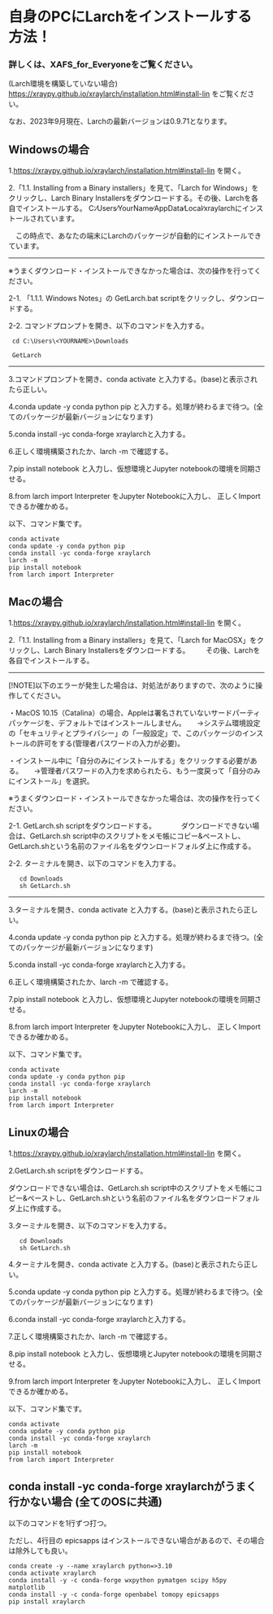 # 自身のPCにLarchをインストールする方法！

### 詳しくは、XAFS_for_Everyoneをご覧ください。

(Larch環境を構築していない場合)
https://xraypy.github.io/xraylarch/installation.html#install-lin をご覧ください。

なお、2023年9月現在、Larchの最新バージョンは0.9.71となります。

## Windowsの場合

1.https://xraypy.github.io/xraylarch/installation.html#install-lin を開く。

2.「1.1. Installing from a Binary installers」を見て、「Larch for Windows」をクリックし、Larch Binary Installersをダウンロードする。その後、Larchを各自でインストールする。
   C:∕Users∕YourName∕AppData∕Local∕xraylarchにインストールされています。

　この時点で、あなたの端末にLarchのパッケージが自動的にインストールできています。

------------------------------------------------------------------------------
※うまくダウンロード・インストールできなかった場合は、次の操作を行ってください。

2-1. 「1.1.1. Windows Notes」の GetLarch.bat scriptをクリックし、ダウンロードする。

2-2. コマンドプロンプトを開き、以下のコマンドを入力する。
     
     cd C:\Users\<YOURNAME>\Downloads
     
     GetLarch
     
------------------------------------------------------------------------------

3.コマンドプロンプトを開き、conda activate と入力する。(base)と表示されたら正しい。

4.conda update -y conda python pip と入力する。処理が終わるまで待つ。(全てのパッケージが最新バージョンになります)

5.conda install -yc conda-forge xraylarchと入力する。

6.正しく環境構築されたか、larch -m で確認する。

7.pip install notebook と入力し、仮想環境とJupyter notebookの環境を同期させる。

8.from larch import Interpreter をJupyter Notebookに入力し、 正しくImportできるか確かめる。

以下、コマンド集です。
```
conda activate
conda update -y conda python pip
conda install -yc conda-forge xraylarch
larch -m
pip install notebook
from larch import Interpreter
```

## Macの場合
1.https://xraypy.github.io/xraylarch/installation.html#install-lin を開く。

2.「1.1. Installing from a Binary installers」を見て、「Larch for MacOSX」をクリックし、Larch Binary Installersをダウンロードする。
　　その後、Larchを各自でインストールする。

------------------------------------------------------------------------------------------------------------------------------------------------
[!NOTE]以下のエラーが発生した場合は、対処法がありますので、次のように操作してください。

・MacOS 10.15（Catalina）の場合、Appleは署名されていないサードパーティパッケージを、デフォルトではインストールしません。
　
 →システム環境設定の「セキュリティとプライバシー」の「一般設定」で、このパッケージのインストールの許可をする(管理者パスワードの入力が必要)。

・インストール中に「自分のみにインストールする」をクリックする必要がある。
　
 →管理者パスワードの入力を求められたら、もう一度戻って「自分のみにインストール」を選択。

※うまくダウンロード・インストールできなかった場合は、次の操作を行ってください。

2-1. GetLarch.sh scriptをダウンロードする。
　　　
     ダウンロードできない場合は、GetLarch.sh script中のスクリプトをメモ帳にコピー&ペーストし、GetLarch.shという名前のファイル名をダウンロードフォルダ上に作成する。

2-2. ターミナルを開き、以下のコマンドを入力する。
```
   cd Downloads
   sh GetLarch.sh
```   
------------------------------------------------------------------------------------------------------------------------------------------------

3.ターミナルを開き、conda activate と入力する。(base)と表示されたら正しい。

4.conda update -y conda python pip と入力する。処理が終わるまで待つ。(全てのパッケージが最新バージョンになります)

5.conda install -yc conda-forge xraylarchと入力する。

6.正しく環境構築されたか、larch -m で確認する。

7.pip install notebook と入力し、仮想環境とJupyter notebookの環境を同期させる。

8.from larch import Interpreter をJupyter Notebookに入力し、 正しくImportできるか確かめる。

以下、コマンド集です。
```
conda activate
conda update -y conda python pip
conda install -yc conda-forge xraylarch
larch -m
pip install notebook
from larch import Interpreter
```

## Linuxの場合
1.https://xraypy.github.io/xraylarch/installation.html#install-lin を開く。

2.GetLarch.sh scriptをダウンロードする。
  
  ダウンロードできない場合は、GetLarch.sh script中のスクリプトをメモ帳にコピー&ペーストし、GetLarch.shという名前のファイル名をダウンロードフォルダ上に作成する。

3.ターミナルを開き、以下のコマンドを入力する。
``` 
   cd Downloads
   sh GetLarch.sh
``` 
4.ターミナルを開き、conda activate と入力する。(base)と表示されたら正しい。

5.conda update -y conda python pip と入力する。処理が終わるまで待つ。(全てのパッケージが最新バージョンになります)

6.conda install -yc conda-forge xraylarchと入力する。

7.正しく環境構築されたか、larch -m で確認する。

8.pip install notebook と入力し、仮想環境とJupyter notebookの環境を同期させる。

9.from larch import Interpreter をJupyter Notebookに入力し、 正しくImportできるか確かめる。

以下、コマンド集です。
```
conda activate
conda update -y conda python pip
conda install -yc conda-forge xraylarch
larch -m
pip install notebook
from larch import Interpreter
```

## conda install -yc conda-forge xraylarchがうまく行かない場合 (全てのOSに共通)

以下のコマンドを1行ずつ打つ。

ただし、4行目の epicsapps はインストールできない場合があるので、その場合は除外しても良い。
```
conda create -y --name xraylarch python=>3.10
conda activate xraylarch
conda install -y -c conda-forge wxpython pymatgen scipy h5py matplotlib
conda install -y -c conda-forge openbabel tomopy epicsapps
pip install xraylarch
```
